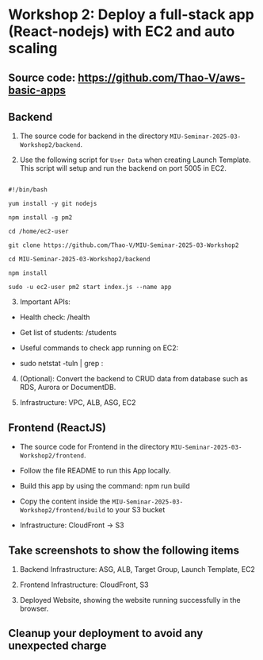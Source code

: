 # Workshop 2: Deploy a full-stack app (React-nodejs) with EC2 and auto scaling

## Source code: https://github.com/Thao-V/aws-basic-apps

## Backend

1. The source code for backend in the directory `MIU-Seminar-2025-03-Workshop2/backend`.

2. Use the following script for `User Data` when creating Launch Template. This script will setup and run the backend on port 5005 in EC2.

```

#!/bin/bash

yum install -y git nodejs

npm install -g pm2

cd /home/ec2-user

git clone https://github.com/Thao-V/MIU-Seminar-2025-03-Workshop2

cd MIU-Seminar-2025-03-Workshop2/backend

npm install

sudo -u ec2-user pm2 start index.js --name app

```

3. Important APIs:

* Health check: /health

* Get list of students: /students

* Useful commands to check app running on EC2:

* sudo netstat -tuln | grep :<port>

4. (Optional): Convert the backend to CRUD data from database such as RDS, Aurora or DocumentDB.

5. Infrastructure: VPC, ALB, ASG, EC2

## Frontend (ReactJS)

* The source code for Frontend in the directory `MIU-Seminar-2025-03-Workshop2/frontend`.

* Follow the file README to run this App locally.

* Build this app by using the command: npm run build

* Copy the content inside the `MIU-Seminar-2025-03-Workshop2/frontend/build` to your S3 bucket

* Infrastructure: CloudFront -> S3

## Take screenshots to show the following items

1. Backend Infrastructure: ASG, ALB, Target Group, Launch Template, EC2

2. Frontend Infrastructure: CloudFront, S3

3. Deployed Website, showing the website running successfully in the browser.

## Cleanup your deployment to avoid any unexpected charge
